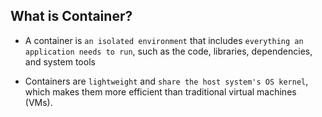 ## What is Container?

- A container is `an isolated environment` that includes `everything an application needs to run`, such as the code, libraries, dependencies, and system tools

- Containers are `lightweight` and `share the host system's OS kernel`, which makes them more efficient than traditional virtual machines (VMs).
